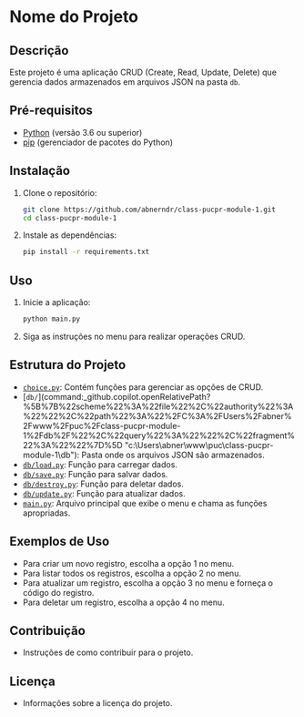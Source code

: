 # Nome do Projeto

## Descrição

Este projeto é uma aplicação CRUD (Create, Read, Update, Delete) que gerencia dados armazenados em arquivos JSON na pasta `db`.

## Pré-requisitos

- [Python](https://www.python.org/) (versão 3.6 ou superior)
- [pip](https://pip.pypa.io/en/stable/installation/) (gerenciador de pacotes do Python)

## Instalação

1. Clone o repositório:

   ```sh
   git clone https://github.com/abnerndr/class-pucpr-module-1.git
   cd class-pucpr-module-1
   ```

2. Instale as dependências:
   ```sh
   pip install -r requirements.txt
   ```

## Uso

1. Inicie a aplicação:

   ```sh
   python main.py
   ```

2. Siga as instruções no menu para realizar operações CRUD.

## Estrutura do Projeto

- [`choice.py`](command:_github.copilot.openRelativePath?%5B%7B%22scheme%22%3A%22file%22%2C%22authority%22%3A%22%22%2C%22path%22%3A%22%2FC%3A%2FUsers%2Fabner%2Fwww%2Fpuc%2Fclass-pucpr-module-1%2Fchoice.py%22%2C%22query%22%3A%22%22%2C%22fragment%22%3A%22%22%7D%5D "c:\\Users\abner\www\puc\class-pucpr-module-1\choice.py"): Contém funções para gerenciar as opções de CRUD.
- [`db/`](command:\_github.copilot.openRelativePath?%5B%7B%22scheme%22%3A%22file%22%2C%22authority%22%3A%22%22%2C%22path%22%3A%22%2FC%3A%2FUsers%2Fabner%2Fwww%2Fpuc%2Fclass-pucpr-module-1%2Fdb%2F%22%2C%22query%22%3A%22%22%2C%22fragment%22%3A%22%22%7D%5D "c:\Users\abner\www\puc\class-pucpr-module-1\db\"): Pasta onde os arquivos JSON são armazenados.
- [`db/load.py`](command:_github.copilot.openRelativePath?%5B%7B%22scheme%22%3A%22file%22%2C%22authority%22%3A%22%22%2C%22path%22%3A%22%2FC%3A%2FUsers%2Fabner%2Fwww%2Fpuc%2Fclass-pucpr-module-1%2Fdb%2Fload.py%22%2C%22query%22%3A%22%22%2C%22fragment%22%3A%22%22%7D%5D "c:\\Users\abner\www\puc\class-pucpr-module-1\db\load.py"): Função para carregar dados.
- [`db/save.py`](command:_github.copilot.openRelativePath?%5B%7B%22scheme%22%3A%22file%22%2C%22authority%22%3A%22%22%2C%22path%22%3A%22%2FC%3A%2FUsers%2Fabner%2Fwww%2Fpuc%2Fclass-pucpr-module-1%2Fdb%2Fsave.py%22%2C%22query%22%3A%22%22%2C%22fragment%22%3A%22%22%7D%5D "c:\\Users\abner\www\puc\class-pucpr-module-1\db\save.py"): Função para salvar dados.
- [`db/destroy.py`](command:_github.copilot.openRelativePath?%5B%7B%22scheme%22%3A%22file%22%2C%22authority%22%3A%22%22%2C%22path%22%3A%22%2FC%3A%2FUsers%2Fabner%2Fwww%2Fpuc%2Fclass-pucpr-module-1%2Fdb%2Fdestroy.py%22%2C%22query%22%3A%22%22%2C%22fragment%22%3A%22%22%7D%5D "c:\\Users\abner\www\puc\class-pucpr-module-1\db\destroy.py"): Função para deletar dados.
- [`db/update.py`](command:_github.copilot.openRelativePath?%5B%7B%22scheme%22%3A%22file%22%2C%22authority%22%3A%22%22%2C%22path%22%3A%22%2FC%3A%2FUsers%2Fabner%2Fwww%2Fpuc%2Fclass-pucpr-module-1%2Fdb%2Fupdate.py%22%2C%22query%22%3A%22%22%2C%22fragment%22%3A%22%22%7D%5D "c:\\Users\abner\www\puc\class-pucpr-module-1\db\update.py"): Função para atualizar dados.
- [`main.py`](command:_github.copilot.openRelativePath?%5B%7B%22scheme%22%3A%22file%22%2C%22authority%22%3A%22%22%2C%22path%22%3A%22%2FC%3A%2FUsers%2Fabner%2Fwww%2Fpuc%2Fclass-pucpr-module-1%2Fmain.py%22%2C%22query%22%3A%22%22%2C%22fragment%22%3A%22%22%7D%5D "c:\\Users\abner\www\puc\class-pucpr-module-1\main.py"): Arquivo principal que exibe o menu e chama as funções apropriadas.

## Exemplos de Uso

- Para criar um novo registro, escolha a opção 1 no menu.
- Para listar todos os registros, escolha a opção 2 no menu.
- Para atualizar um registro, escolha a opção 3 no menu e forneça o código do registro.
- Para deletar um registro, escolha a opção 4 no menu.

## Contribuição

- Instruções de como contribuir para o projeto.

## Licença

- Informações sobre a licença do projeto.
